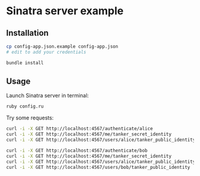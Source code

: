 # Sinatra server example

## Installation

```bash
cp config-app.json.example config-app.json
# edit to add your credentials

bundle install
```

## Usage

Launch Sinatra server in terminal:

```bash
ruby config.ru
```

Try some requests:

```bash
curl -i -X GET http://localhost:4567/authenticate/alice
curl -i -X GET http://localhost:4567/me/tanker_secret_identity
curl -i -X GET http://localhost:4567/users/alice/tanker_public_identity

curl -i -X GET http://localhost:4567/authenticate/bob
curl -i -X GET http://localhost:4567/me/tanker_secret_identity
curl -i -X GET http://localhost:4567/users/alice/tanker_public_identity
curl -i -X GET http://localhost:4567/users/bob/tanker_public_identity
```
